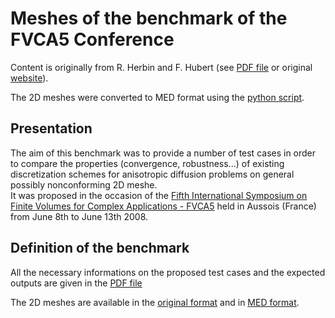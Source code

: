 
# Meshes of the benchmark of the FVCA5 Conference
Content is originally from R. Herbin and F. Hubert (see [PDF file](./OriginalMeshes/bench.pdf) or original [website](https://www.i2m.univ-amu.fr/fvca5/benchmark/index.html)).  

The 2D meshes were converted to MED format using the [python script](./MEDFiles/convert_2Dmsh_to_med.py).  

## Presentation

The aim of this benchmark was to provide a number of test cases in order to compare the properties (convergence, robustness...) of existing discretization schemes for anisotropic diffusion problems on general possibly nonconforming  2D meshe.  
It was proposed in the occasion of the [Fifth International Symposium on Finite Volumes for Complex Applications - FVCA5](https://www.i2m.univ-amu.fr/fvca5/benchmark/index.html) held in Aussois (France) from June 8th to June 13th 2008.

## Definition of the benchmark

All the necessary informations on the proposed test cases and the expected outputs are given in the [PDF file](./OriginalMeshes/bench.pdf)

The 2D meshes are available in the [original format](OriginalMeshes) and in [MED format](MEDFiles).

